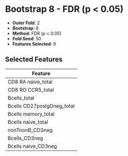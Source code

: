 # Bootstrap 8 - FDR (p < 0.05)

- **Outer Fold**: 2
- **Bootstrap**: 8
- **Method**: FDR (p < 0.05)
- **Fold Seed**: 50
- **Features Selected**: 9

## Selected Features

| Feature |
|---------|
| CD8 RA naive_total |
| CD8 RO CCR5_total |
| Bcells_total |
| Bcells CD27posIgDneg_total |
| Bcells memory_total |
| Bcells naive_total |
| nonTnonB_CD3neg |
| Bcells_CD3neg |
| Bcells naive_CD3neg |
